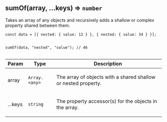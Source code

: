 <a name="sumOf"></a>

## sumOf(array, ...keys) ⇒ <code>number</code>
<p>Takes an array of any objects and recursively adds a shallow or complex
property shared between them.</p>
<pre class="prettyprint source lang-ts"><code>const data = [{ nested: { value: 12 } }, { nested: { value: 34 } }];

sumOf(data, &quot;nested&quot;, &quot;value&quot;); // 46
</code></pre>


| Param | Type | Description |
| --- | --- | --- |
| array | <code>Array.&lt;any&gt;</code> | <p>The array of objects with a shared shallow or nested property.</p> |
| ...keys | <code>string</code> | <p>The property accessor(s) for the objects in the array.</p> |

